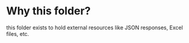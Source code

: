 # Why this folder?
this folder exists to hold external resources like JSON responses, Excel files, etc.

